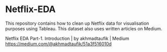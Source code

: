 # Netflix-EDA
This repository contains how to clean up Netflix data for visualisation purposes using Tableau. This dataset also uses written articles on Medium.

Netflix EDA Part-1. Introduction | by akhmadtaufik | Medium
https://medium.com/@akhmadtaufik/51a3f516010d
